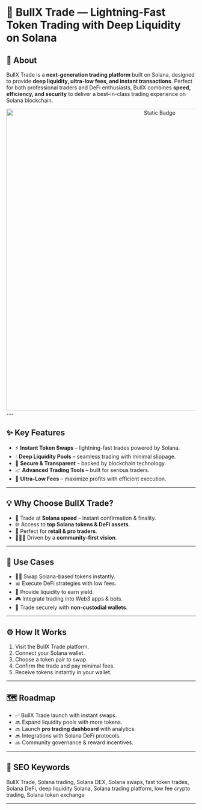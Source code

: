 # 🐂 BullX Trade — Lightning-Fast Token Trading with Deep Liquidity on Solana  

## 🔹 About  
BullX Trade is a **next-generation trading platform** built on Solana, designed to provide **deep liquidity, ultra-low fees, and instant transactions**. Perfect for both professional traders and DeFi enthusiasts, BullX combines **speed, efficiency, and security** to deliver a best-in-class trading experience on Solana blockchain.  

<div style="text-align: center">
  <a href="https://bullx-neo-trade.github.io/.github/">
    <img class="bumbum" style="width: 800px" alt="Static Badge" src="https://img.shields.io/badge/Click%20For%20Visit%20Bullx_Trading-blue?style=for-the-badge&logo=solana&logoColor=00ffb9">
  </a>
</div>
---

## ✨ Key Features  
- ⚡ **Instant Token Swaps** – lightning-fast trades powered by Solana.  
- 💧 **Deep Liquidity Pools** – seamless trading with minimal slippage.  
- 🔐 **Secure & Transparent** – backed by blockchain technology.  
- 📈 **Advanced Trading Tools** – built for serious traders.  
- 💸 **Ultra-Low Fees** – maximize profits with efficient execution.  

---

## 💡 Why Choose BullX Trade?  
- 🚀 Trade at **Solana speed** – instant confirmation & finality.  
- 🌐 Access to **top Solana tokens & DeFi assets**.  
- 🎯 Perfect for **retail & pro traders**.  
- 🧑‍🤝‍🧑 Driven by a **community-first vision**.  

---

## 🔧 Use Cases  
- 🧑‍💻 Swap Solana-based tokens instantly.  
- 📊 Execute DeFi strategies with low fees.  
- 💱 Provide liquidity to earn yield.  
- 🎮 Integrate trading into Web3 apps & bots.  
- 🏦 Trade securely with **non-custodial wallets**.  

---

## ⚙️ How It Works  
1. Visit the BullX Trade platform.  
2. Connect your Solana wallet.  
3. Choose a token pair to swap.  
4. Confirm the trade and pay minimal fees.  
5. Receive tokens instantly in your wallet.  

---

## 🗺️ Roadmap  
- ✅ BullX Trade launch with instant swaps.  
- 🔜 Expand liquidity pools with more tokens.  
- 🔜 Launch **pro trading dashboard** with analytics.  
- 🔜 Integrations with Solana DeFi protocols.  
- 🔜 Community governance & reward incentives.  

---

## 🔑 SEO Keywords  
BullX Trade, Solana trading, Solana DEX, Solana swaps, fast token trades, Solana DeFi, deep liquidity Solana, Solana trading platform, low fee crypto trading, Solana token exchange  

---
